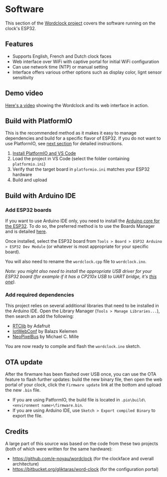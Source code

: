# Software

This section of the [Wordclock project](../README.md) covers the software running on the clock's ESP32.

## Features

- Supports English, French and Dutch clock faces
- Web interface over WiFi with captive portal for initial WiFi configuration
- Can use network time (NTP) or manual setting
- Interface offers various orther options such as display color, lignt sensor sensitivity

## Demo video

[Here's a video](https://youtu.be/WF_X5soabm0) showing the Wordclock and its web interface in action.

## Build with PlatformIO

This is the recommended method as it makes it easy to manage dependencies and build for a specific flavor of ESP32. If you do not want to use PlatformIO, see [next section](#build-with-arduino-ide) for detailed instructions.

1. [Install PlatformIO and VS Code](https://docs.platformio.org/en/latest/integration/ide/pioide.html)
2. Load the project in VS Code (select the folder containing `platformio.ini`)
3. Verify that the target board in `platformio.ini` matches your ESP32 hardware
4. Build and upload

## Build with Arduino IDE

### Add ESP32 boards

If you want to use Arduino IDE only, you need to install the [Arduino core for the ESP32](https://github.com/espressif/arduino-esp32). To do so, the preferred method is to use the Boards Manager and is detailed [here](https://github.com/espressif/arduino-esp32/blob/master/docs/arduino-ide/boards_manager.md).

Once installed, select the ESP32 board from `Tools > Board > ESP32 Arduino > ESP32 Dev Module` (or whatever is most appropriate for your specific board).

You will also need to rename the `wordclock.cpp` file to `wordclock.ino`.

_Note: you might also need to install the appropriate USB driver for your ESP32 board (for example if it has a CP210x USB to UART bridge, it's [this one](https://www.silabs.com/developers/usb-to-uart-bridge-vcp-drivers))._

### Add required dependencies

This project relies on several additional libraries that need to be installed in the Arduino IDE. Open the Library Manager (`Tools > Manage Libraries...`), then search an add the following:

- [RTClib](https://github.com/adafruit/RTClib) by Adafruit
- [IotWebConf](https://github.com/prampec/IotWebConf) by Balazs Kelemen
- [NeoPixelBus](https://github.com/Makuna/NeoPixelBus) by Michael C. Mille

You are now ready to compile and flash the `wordclock.ino` sketch.

## OTA update

After the firwmare has been flashed over USB once, you can use the OTA feature to flash further updates: build the new binary file, then open the web portal of your clock, click the `Firmware update` link at the bottom and upload the new `.bin` file.

- If you are using PatformIO, the build file is located in `.pio\build\<environment name>\firmware.bin`.
- If you are using Arduino IDE, use `Sketch > Export compiled Binary` to export the file.

## Credits

A large part of this source was based on the code from these two projects (both of which were written for the same hardware):
- https://github.com/e-noyau/wordclock (for the clockface and overall architecture)
- https://bitbucket.org/gliktaras/word-clock (for the configuration portal)
